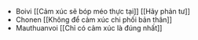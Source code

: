 - Boivi [[Cảm xúc sẽ bóp méo thực tại]] [[Hãy phản tư]]
- Chonen [[Không để cảm xúc chi phối bản thân]]
- Mauthuanvoi [[Chỉ có cảm xúc là đúng nhất]]